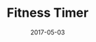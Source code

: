 ---
category: portfolio
title: Fitness Timer
date: 2017-05-03
url: https://apps.garmin.com/en-US/apps/0c3a242a-7d85-4020-b76e-6104bac20120
pic: fitnessTimer.png
description: A Garmin Connect IQ smartwatch customizable fitness timer application
stack:
  - Garmin Connect IQ
---
